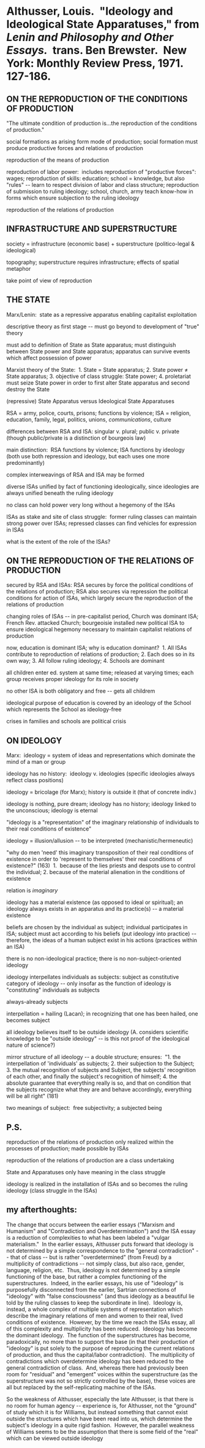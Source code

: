 # Althusser, Louis.  "Ideology and Ideological State Apparatuses," from *Lenin and Philosophy and Other Essays.*  trans. Ben Brewster.  New York: Monthly Review Press, 1971. 127-186.


## ON THE REPRODUCTION OF THE CONDITIONS OF PRODUCTION

"The ultimate condition of production is...the reproduction of the conditions of production."

social formations as arising form mode of production; social formation must produce productive forces and relations of production

reproduction of the means of production

reproduction of labor power:  includes reproduction of "productive forces":  wages; reproduction of skills: education; school = knowledge, but also "rules" -- learn to respect division of labor and class structure; reproduction of submission to ruling ideology; school, church, army teach know-how in forms which ensure subjection to the ruling ideology

reproduction of the relations of production

## INFRASTRUCTURE AND SUPERSTRUCTURE

society = infrastructure (economic base) + superstructure (politico-legal & ideological)

topography; superstructure requires infrastructure; effects of spatial metaphor

take point of view of reproduction

## THE STATE

Marx/Lenin:  state as a repressive apparatus enabling capitalist exploitation

descriptive theory as first stage -- must go beyond to development of "true" theory

must add to definition of State as State apparatus; must distinguish between State power and State apparatus; apparatus can survive events which affect possession of power

Marxist theory of the State:  1. State = State apparatus; 2. State power ≠ State apparatus; 3. objective of class struggle: State power; 4. proletariat must seize State power in order to first alter State apparatus and second destroy the State

(repressive) State Apparatus versus Ideological State Apparatuses

RSA = army, police, courts, prisons; functions by violence; ISA = religion, education, family, legal, politics, unions, *communications*, culture

differences between RSA and ISA: singular v. plural; public v. private (though public/private is a distinction of bourgeois law)

main distinction:  RSA functions by violence; ISA functions by ideology (both use both repression and ideology, but each uses one more predominantly)

complex interweavings of RSA and ISA may be formed

diverse ISAs unified by fact of functioning ideologically, since ideologies are always unified beneath the ruling ideology

no class can hold power very long without a hegemony of the ISAs

ISAs as stake and site of class struggle:  former ruling classes can maintain strong power over ISAs; repressed classes can find vehicles for expression in ISAs

what is the extent of the role of the ISAs?

## ON THE REPRODUCTION OF THE RELATIONS OF PRODUCTION

secured by RSA and ISAs: RSA secures by force the political conditions of the relations of production; RSA also secures via repression the political conditions for action of ISAs, which largely secure the reproduction of the relations of production

changing roles of ISAs -- in pre-capitalist period, Church was dominant ISA; French Rev. attacked Church; bourgeoisie installed new political ISA to ensure ideological hegemony necessary to maintain capitalist relations of production

now, education is dominant ISA; why is education dominant?  1. All ISAs contribute to reproduction of relations of production; 2. Each does so in its own way; 3. All follow ruling ideology; 4. Schools are dominant

all children enter ed. system at same time; released at varying times; each group receives proper ideology for its role in society

no other ISA is both obligatory and free -- gets all childrem

ideological purpose of education is covered by an ideology of the School which represents the School as ideology-free

crises in families and schools are political crisis

## ON IDEOLOGY

Marx:  ideology = system of ideas and representations which dominate the mind of a man or group

ideology has no history:  ideology v. ideologies (specific ideologies always reflect class positions)

ideology = bricolage (for Marx); history is outside it (that of concrete indiv.)

ideology is nothing, pure dream; ideology has no history; ideology linked to the unconscious; ideology is eternal

"ideology is a "representation" of the imaginary relationship of individuals to their real conditions of existence"

ideology = illusion/allusion -- to be interpreted (mechanistic/hermeneutic)

"why do men 'need' this imaginary transposition of their real conditions of existence in order to 'represent to themselves' their real conditions of existence?" (163)  1.  because of the lies priests and despots use to control the individual; 2. because of the material alienation in the conditions of existence

relation is *imaginary*

ideology has a material existence (as opposed to ideal or spiritual); an ideology always exists in an apparatus and its practice(s) -- a material existence

beliefs are chosen by the individual as subject; individual participates in ISA; subject must act according to his beliefs (put ideology into practice) -- therefore, the ideas of a human subject exist in his actions (practices within an ISA)

there is no non-ideological practice; there is no non-subject-oriented ideology

ideology interpellates individuals as subjects: subject as constitutive category of ideology -- only insofar as the function of ideology is "constituting" individuals as subjects

always-already subjects

interpellation = hailing (Lacan); in recognizing that one has been hailed, one becomes subject

all ideology believes itself to be outside ideology (A. considers scientific knowledge to be "outside ideology" -- is this not proof of the ideological nature of science?)

mirror structure of all ideology -- a double structure; ensures:  "1. the interpellation of 'individuals' as subjects; 2. their subjection to the Subject; 3. the mutual recognition of subjects and Subject, the subjects' recognition of each other, and finally the subject's recognition of himself; 4. the absolute guarantee that everything really is so, and that on condition that the subjects recognize what they are and behave accordingly, everything will be all right" (181)

two meanings of subject:  free subjectivity; a subjected being

## P.S.

reproduction of the relations of production only realized within the processes of production; made possible by ISAs

reproduction of the relations of production are a class undertaking

State and Apparatuses only have meaning in the class struggle

ideology is realized in the installation of ISAs and so becomes the ruling ideology (class struggle in the ISAs)

## my afterthoughts:

The change that occurs between the earlier essays ("Marxism and Humanism" and "Contradiction and Overdetermination") and the ISA essay is a reduction of complexities to what has been labeled a "vulgar materialism."  In the earlier essays, Althusser puts forward that ideology is not determined by a simple correspondence to the "general contradiction" -- that of class -- but is rather "overdetermined" (from Freud) by a multiplicity of contradictions -- not simply class, but also race, gender, language, religion, etc.  Thus, ideology is not determined by a simple functioning of the base, but rather a complex functioning of the superstructures.  Indeed, in the earlier essays, his use of "ideology" is purposefully disconnected from the earlier, Sartrian connections of "ideology" with "false consciousness" (and thus ideology as a beautiful lie told by the ruling classes to keep the subordinate in line).  Ideology is, instead, a whole complex of multiple systems of representation which describe the imaginary relations of men and women to their real, lived conditions of existence.  However, by the time we reach the ISAs essay, all of this complexity and multiplicity has been reduced.  Ideology has become the dominant ideology.  The function of the superstructures has become, paradoxically, no more than to support the base (in that their production of "ideology" is put solely to the purpose of reproducing the current relations of production, and thus the capital/labor contradiction).  The multiplicity of contradictions which overdetermine ideology has been reduced to the general contradiction of class.  And, whereas there had previously been room for "residual" and "emergent" voices within the superstructure (as the superstructure was not so strictly controlled by the base), these voices are all but replaced by the self-replicating machine of the ISAs.

So the weakness of Althusser, especially the late Althusser, is that there is no room for human agency -- experience is, for Althusser, not the "ground" of study which it is for Williams, but instead something that cannot exist outside the structures which have been read into us, which determine the subject's ideology in a quite rigid fashion.  However, the parallel weakness of Williams seems to be the assumption that there is some field of the "real" which can be viewed outside ideology
